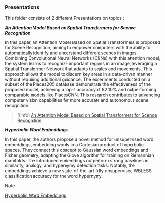 ### Presentations 

This folder consists of 2 different Presentations on topics : 

***An Attention Model Based on Spatial Transformers for Scence Recognition*** 

In this paper, an Attention Model Based on Spatial Transformers is proposed for Scene Recognition, aiming to empower computers with the ability to automatically identify and understand different scenes in images. Combining Convolutional Neural Networks (CNNs) with this attention model, the system learns to recognize important regions in an image, leveraging a Spatial Transformer Network that adapts to scales and movements. This approach allows the model to discern key areas in a data-driven manner without requiring additional guidance. The experiments conducted on a subset of the Places205 database demonstrate the effectiveness of the proposed model, achieving a top-1 accuracy of 82.10% and outperforming comparable models like PlacesCNN. This research contributes to advancing computer vision capabilities for more accurate and autonomous scene recognition.

>[!Info]
>[An Attention Model Based on Spatial Transformers for Scence Recognition](https://ieeexplore.ieee.org/abstract/document/7900219?casa_token=P3PCai3MSl8AAAAA:Wsx0DYvC_LFzxJ5FzV65WoPKevFgCJnHQeoAgH6h0GlF27xYFd_I72MvnvnhWycoYPvxUqwKRvwS)

***Hyperbolic Word Embeddings***
            
In this paper, the authors propose a novel method for unsupervised word embeddings, embedding words in a Cartesian product of hyperbolic spaces. They connect this concept to Gaussian word embeddings and Fisher geometry, adapting the Glove algorithm for training on Riemannian manifolds. The introduced embeddings outperform strong baselines in similarity, analogy, and hypernymy detection tasks. Notably, the embeddings achieve a new state-of-the-art fully unsupervised WBLESS classification accuracy for the word hypernymy.

>[!Note]
>[Hyperbolic Word Embeddings](https://arxiv.org/abs/1810.06546)
 
